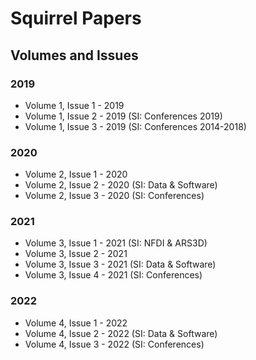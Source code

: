# Squirrel Papers

## Volumes and Issues

### 2019

* Volume 1, Issue 1 - 2019
* Volume 1, Issue 2 - 2019 (SI: Conferences 2019)
* Volume 1, Issue 3 - 2019 (SI: Conferences 2014-2018)

### 2020

* Volume 2, Issue 1 - 2020
* Volume 2, Issue 2 - 2020 (SI: Data & Software)
* Volume 2, Issue 3 - 2020 (SI: Conferences)

### 2021

* Volume 3, Issue 1 - 2021 (SI: NFDI & ARS3D)
* Volume 3, Issue 2 - 2021
* Volume 3, Issue 3 - 2021 (SI: Data & Software)
* Volume 3, Issue 4 - 2021 (SI: Conferences)

### 2022

* Volume 4, Issue 1 - 2022
* Volume 4, Issue 2 - 2022 (SI: Data & Software)
* Volume 4, Issue 3 - 2022 (SI: Conferences)